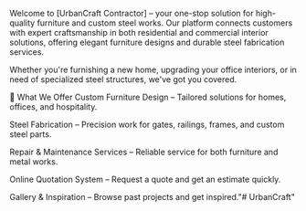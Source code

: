 Welcome to [UrbanCraft Contractor] – your one-stop solution for high-quality furniture and custom steel works. Our platform connects customers with expert craftsmanship in both residential and commercial interior solutions, offering elegant furniture designs and durable steel fabrication services.

Whether you're furnishing a new home, upgrading your office interiors, or in need of specialized steel structures, we've got you covered.

🔧 What We Offer
Custom Furniture Design – Tailored solutions for homes, offices, and hospitality.

Steel Fabrication – Precision work for gates, railings, frames, and custom steel parts.

Repair & Maintenance Services – Reliable service for both furniture and metal works.

Online Quotation System – Request a quote and get an estimate quickly.

Gallery & Inspiration – Browse past projects and get inspired."# UrbanCraft" 
